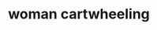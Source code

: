 ---
layout: people&body
title: woman cartwheeling
emoji: woman_cartwheeling
permalink: 🤸‍♀️.html
image: assets/img/3moji/woman_cartwheeling.png
---